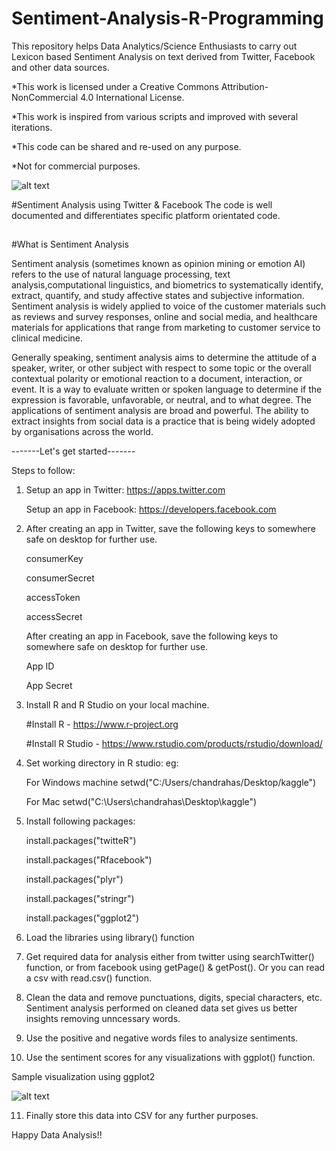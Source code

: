 # Sentiment-Analysis-R-Programming
This repository helps Data Analytics/Science Enthusiasts to carry out Lexicon based Sentiment Analysis on text derived from Twitter, Facebook and other data sources.

*This work is licensed under a Creative Commons Attribution-NonCommercial 4.0 International License.

*This work is inspired from various scripts and improved with several iterations.

*This code can be shared and re-used on any purpose.

*Not for commercial purposes.

![alt text](https://i.creativecommons.org/l/by-nc/4.0/88x31.png)

#Sentiment Analysis using Twitter & Facebook
The code is well documented and differentiates specific platform orientated code.
##
#What is Sentiment Analysis

Sentiment analysis (sometimes known as opinion mining or emotion AI) refers to the use of natural language processing, text analysis,computational linguistics, and biometrics to systematically identify, extract, quantify, and study affective states and subjective information. Sentiment analysis is widely applied to voice of the customer materials such as reviews and survey responses, online and social media, and healthcare materials for applications that range from marketing to customer service to clinical medicine.

Generally speaking, sentiment analysis aims to determine the attitude of a speaker, writer, or other subject with respect to some topic or the overall contextual polarity or emotional reaction to a document, interaction, or event. It is a way to evaluate written or spoken language to determine if the expression is favorable, unfavorable, or neutral, and to what degree. The applications of sentiment analysis are broad and powerful. The ability to extract insights from social data is a practice that is being widely adopted by organisations across the world.

-------Let's get started-------

Steps to follow:

1) Setup an app in Twitter:
    https://apps.twitter.com

   Setup an app in Facebook:
    https://developers.facebook.com

2)  After creating an app in Twitter, save the following keys to somewhere safe on desktop for further use.

    consumerKey
    
    consumerSecret
    
    accessToken
    
    accessSecret
    

    After creating an app in Facebook, save the following keys to somewhere safe on desktop for further use.
    
    App ID
    
    App Secret

3) Install R and R Studio on your local machine.

    #Install R - https://www.r-project.org
    
    #Install R Studio - https://www.rstudio.com/products/rstudio/download/


4) Set working directory in R studio:
    eg: 
    
    For Windows machine
    setwd("C:/Users/chandrahas/Desktop/kaggle")

    For Mac
    setwd("C:\Users\chandrahas\Desktop\kaggle")

5) Install following packages:

    install.packages("twitteR")
    
    install.packages("Rfacebook")
    
    install.packages("plyr")
    
    install.packages("stringr")
    
    install.packages("ggplot2") 

6) Load the libraries using library() function

7) Get required data for analysis either from twitter using searchTwitter() function, or from facebook using getPage() & getPost().     Or you can read a csv with read.csv() function.

8) Clean the data and remove punctuations, digits, special characters, etc. Sentiment analysis performed on cleaned data set gives us better insights removing unncessary words.

9) Use the positive and negative words files to analysize sentiments.

10) Use the sentiment scores for any visualizations with ggplot() function.

Sample visualization using ggplot2

![alt text](https://raw.githubusercontent.com/chandrahas-reddy/Sentiment-Analysis-R-Programming/master/Twitter/Rplot.jpeg)

11) Finally store this data into CSV for any further purposes. 

Happy Data Analysis!!

